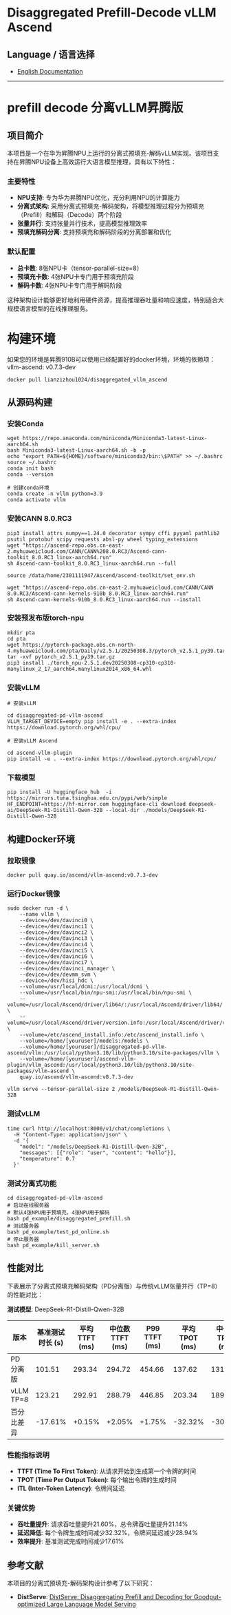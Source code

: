 
# Disaggregated Prefill-Decode vLLM Ascend 

## Language / 语言选择

- [English Documentation](./README_EN.md)

---

# prefill decode 分离vLLM昇腾版

## 项目简介

本项目是一个在华为昇腾NPU上运行的分离式预填充-解码vLLM实现。该项目支持在昇腾NPU设备上高效运行大语言模型推理，具有以下特性：

### 主要特性
- **NPU支持**: 专为华为昇腾NPU优化，充分利用NPU的计算能力
- **分离式架构**: 采用分离式预填充-解码架构，将模型推理过程分为预填充（Prefill）和解码（Decode）两个阶段
- **张量并行**: 支持张量并行技术，提高模型推理效率
- **预填充解码分离**: 支持预填充和解码阶段的分离部署和优化

### 默认配置
- **总卡数**: 8张NPU卡（tensor-parallel-size=8）
- **预填充卡数**: 4张NPU卡专门用于预填充阶段
- **解码卡数**: 4张NPU卡专门用于解码阶段

这种架构设计能够更好地利用硬件资源，提高推理吞吐量和响应速度，特别适合大规模语言模型的在线推理服务。

# 构建环境
如果您的环境是昇腾910B可以使用已经配置好的docker环境，环境的依赖项：vllm-ascend: v0.7.3-dev
```
docker pull lianzizhou1024/disaggregated_vllm_ascend
```

## 从源码构建

### 安装Conda
```
wget https://repo.anaconda.com/miniconda/Miniconda3-latest-Linux-aarch64.sh
bash Miniconda3-latest-Linux-aarch64.sh -b -p 
echo "export PATH=${HOME}/software/miniconda3/bin:\$PATH" >> ~/.bashrc
source ~/.bashrc
conda init bash  
conda --version

# 创建conda环境
conda create -n vllm python=3.9
conda activate vllm
```

### 安装CANN 8.0.RC3

```
pip3 install attrs numpy==1.24.0 decorator sympy cffi pyyaml pathlib2 psutil protobuf scipy requests absl-py wheel typing_extensions
wget "https://ascend-repo.obs.cn-east-2.myhuaweicloud.com/CANN/CANN%208.0.RC3/Ascend-cann-toolkit_8.0.RC3_linux-aarch64.run"
sh Ascend-cann-toolkit_8.0.RC3_linux-aarch64.run --full

source /data/home/2301111947/Ascend/ascend-toolkit/set_env.sh

wget "https://ascend-repo.obs.cn-east-2.myhuaweicloud.com/CANN/CANN 8.0.RC3/Ascend-cann-kernels-910b_8.0.RC3_linux-aarch64.run"
sh Ascend-cann-kernels-910b_8.0.RC3_linux-aarch64.run --install
```

### 安装预发布版torch-npu
```
mkdir pta
cd pta
wget https://pytorch-package.obs.cn-north-4.myhuaweicloud.com/pta/Daily/v2.5.1/20250308.3/pytorch_v2.5.1_py39.tar.gz
tar -xvf pytorch_v2.5.1_py39.tar.gz
pip3 install ./torch_npu-2.5.1.dev20250308-cp310-cp310-manylinux_2_17_aarch64.manylinux2014_x86_64.whl
```

### 安装vLLM

```
# 安装vLLM

cd disaggregated-pd-vllm-ascend
VLLM_TARGET_DEVICE=empty pip install -e . --extra-index https://download.pytorch.org/whl/cpu/

# 安装vLLM Ascend

cd ascend-vllm-plugin
pip install -e . --extra-index https://download.pytorch.org/whl/cpu/
```

### 下载模型

```
pip install -U huggingface_hub  -i https://mirrors.tuna.tsinghua.edu.cn/pypi/web/simple
HF_ENDPOINT=https://hf-mirror.com huggingface-cli download deepseek-ai/DeepSeek-R1-Distill-Qwen-32B --local-dir ./models/DeepSeek-R1-Distill-Qwen-32B
```

## 构建Docker环境

### 拉取镜像

```
docker pull quay.io/ascend/vllm-ascend:v0.7.3-dev
```

### 运行Docker镜像

```
sudo docker run -d \
    --name vllm \
    --device=/dev/davinci0 \
    --device=/dev/davinci1 \
    --device=/dev/davinci2 \
    --device=/dev/davinci3 \
    --device=/dev/davinci4 \
    --device=/dev/davinci5 \
    --device=/dev/davinci6 \
    --device=/dev/davinci7 \
    --device=/dev/davinci_manager \
    --device=/dev/devmm_svm \
    --device=/dev/hisi_hdc \
    --volume=/usr/local/dcmi:/usr/local/dcmi \
    --volume=/usr/local/bin/npu-smi:/usr/local/bin/npu-smi \
    --volume=/usr/local/Ascend/driver/lib64/:/usr/local/Ascend/driver/lib64/ \
    --volume=/usr/local/Ascend/driver/version.info:/usr/local/Ascend/driver/version.info \
    --volume=/etc/ascend_install.info:/etc/ascend_install.info \
    --volume=/home/[youruser]/models:/models \
    --volume=/home/[youruser]/disaggregated-pd-vllm-ascend/vllm:/usr/local/python3.10/lib/python3.10/site-packages/vllm \
    --volume=/home/[youruser]/ascend-vllm-plugin/vllm_ascend:/usr/local/python3.10/lib/python3.10/site-packages/vllm-ascend \
    quay.io/ascend/vllm-ascend:v0.7.3-dev
```
```
vllm serve --tensor-parallel-size 2 /models/DeepSeek-R1-Distill-Qwen-32B
```

### 测试vLLM

```
time curl http://localhost:8000/v1/chat/completions \
  -H "Content-Type: application/json" \
  -d '{
    "model": "/models/DeepSeek-R1-Distill-Qwen-32B",
    "messages": [{"role": "user", "content": "hello"}],
    "temperature": 0.7
  }'
```

### 测试分离式功能

```
cd disaggregated-pd-vllm-ascend
# 启动在线服务器
# 默认4张NPU用于预填充，4张NPU用于解码
bash pd_example/disaggregated_prefill.sh
# 测试服务器
bash pd_example/test_pd_online.sh
# 停止服务器
bash pd_example/kill_server.sh
```

## 性能对比

下表展示了分离式预填充解码架构（PD分离版）与传统vLLM张量并行（TP=8）的性能对比：

**测试模型**: DeepSeek-R1-Distill-Qwen-32B

| 版本 | 基准测试时长 (s) | 平均TTFT (ms) | 中位数TTFT (ms) | P99 TTFT (ms) | 平均TPOT (ms) | 中位数TPOT (ms) | P99 TPOT (ms) | 平均ITL (ms) | 中位数ITL (ms) | P99 ITL (ms) | 请求吞吐量 (req/s) | 输出令牌吞吐量 (tok/s) | 总令牌吞吐量 (tok/s) |
|------|----------------|--------------|--------------|--------------|--------------|--------------|--------------|--------------|--------------|--------------|-----------------|------------------|-----------------| 
| PD 分离版 | 101.51 | 293.34 | 294.72 | 454.66 | 137.62 | 131.97 | 258.57 | 115.40 | 99.60 | 331.31 | 1.97 | 421.38 | 847.74 |
| vLLM TP=8 | 123.21 | 292.91 | 288.79 | 446.85 | 203.34 | 189.29 | 326.60 | 162.39 | 134.57 | 644.48 | 1.62 | 348.55 | 699.81 |
| 百分比差异 | -17.61% | +0.15% | +2.05% | +1.75% | -32.32% | -30.28% | -20.83% | -28.94% | -25.99% | -48.59% | +21.60% | +20.89% | +21.14% |

### 性能指标说明
- **TTFT (Time To First Token)**: 从请求开始到生成第一个令牌的时间
- **TPOT (Time Per Output Token)**: 每个输出令牌的生成时间
- **ITL (Inter-Token Latency)**: 令牌间延迟

### 关键优势
- **吞吐量提升**: 请求吞吐量提升21.60%，总令牌吞吐量提升21.14%
- **延迟降低**: 每个令牌生成时间减少32.32%，令牌间延迟减少28.94%
- **效率提升**: 基准测试完成时间减少17.61%

## 参考文献

本项目的分离式预填充-解码架构设计参考了以下研究：

- **DistServe**: [DistServe: Disaggregating Prefill and Decoding for Goodput-optimized Large Language Model Serving](https://github.com/LLMServe/DistServe)

